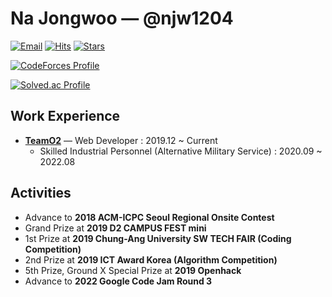 # Na Jongwoo — @njw1204
[![Email](https://img.shields.io/badge/-njw1204@naver.com-d14836?style=flat&logo=Gmail&logoColor=white&link=mailto:njw1204@naver.com)](mailto:njw1204@naver.com) [![Hits](https://hits.seeyoufarm.com/api/count/incr/badge.svg?url=https%3A%2F%2Fgithub.com%2Fnjw1204%2Fnjw1204&count_bg=%23AAAAAA&title_bg=%23555555&icon=github.svg&icon_color=%23FFFFFF&title=Hits)](https://github.com/njw1204/njw1204) [![Stars](https://img.shields.io/github/stars/njw1204?color=yellow&label=Stars&logo=github)](https://github.com/njw1204/njw1204)

[![CodeForces Profile](https://cf.leed.at?id=njw1204)](https://codeforces.com/profile/njw1204)

[![Solved.ac Profile](http://mazassumnida.wtf/api/v2/generate_badge?boj=njw1204&)](https://solved.ac/njw1204/)

## Work Experience
- [**TeamO2**](http://teamo2.kr/) — Web Developer : 2019.12 ~ Current
  - Skilled Industrial Personnel (Alternative Military Service) : 2020.09 ~ 2022.08

## Activities
- Advance to **2018 ACM-ICPC Seoul Regional Onsite Contest**
- Grand Prize at **2019 D2 CAMPUS FEST mini**
- 1st Prize at **2019 Chung-Ang University SW TECH FAIR (Coding Competition)**
- 2nd Prize at **2019 ICT Award Korea (Algorithm Competition)**
- 5th Prize, Ground X Special Prize at **2019 Openhack**
- Advance to **2022 Google Code Jam Round 3**
